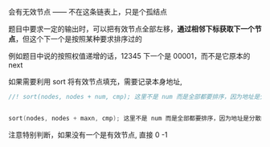 会有无效节点 —— 不在这条链表上，只是个孤结点


题目中要求一定的输出时，可以把有效节点全部左移，**通过相邻下标获取下一个节点**，但这个下一个是按照某种要求排序过的

例如题目中说的按照权值递增的话，12345 下一个是 00001，而不是它原本的 next

如果需要利用 sort 将有效节点填充，需要记录本身地址, 

```c++
//! sort(nodes, nodes + num, cmp); 这里不是 num 而是全部都要排序，因为地址是分散的


sort(nodes, nodes + maxn, cmp); 这里不是 num 而是全部都要排序，因为地址是分散的
```


注意特别判断，如果没有一个是有效节点, 直接 0 -1